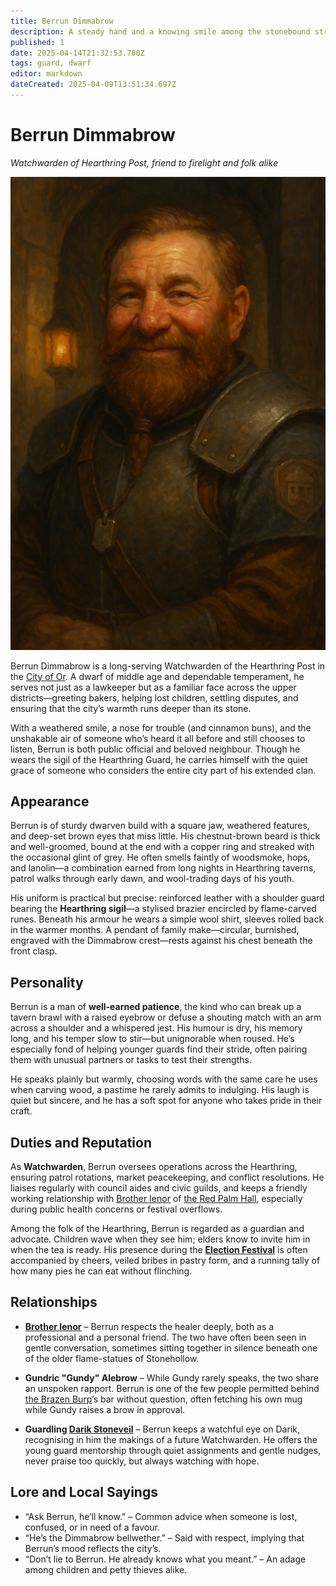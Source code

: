 ```yaml
---
title: Berrun Dimmabrow
description: A steady hand and a knowing smile among the stonebound streets
published: 1
date: 2025-04-14T21:32:53.700Z
tags: guard, dwarf
editor: markdown
dateCreated: 2025-04-09T13:51:34.697Z
---
```


# Berrun Dimmabrow  
*Watchwarden of Hearthring Post, friend to firelight and folk alike*

![Berrun Dimmabrow](/world/berrun-dimmabrow.png)

Berrun Dimmabrow is a long-serving Watchwarden of the Hearthring Post in the [City of Or](/geography/settlement/city/city-of-or.md). A dwarf of middle age and dependable temperament, he serves not just as a lawkeeper but as a familiar face across the upper districts—greeting bakers, helping lost children, settling disputes, and ensuring that the city’s warmth runs deeper than its stone.

With a weathered smile, a nose for trouble (and cinnamon buns), and the unshakable air of someone who’s heard it all before and still chooses to listen, Berrun is both public official and beloved neighbour. Though he wears the sigil of the Hearthring Guard, he carries himself with the quiet grace of someone who considers the entire city part of his extended clan.

## Appearance

Berrun is of sturdy dwarven build with a square jaw, weathered features, and deep-set brown eyes that miss little. His chestnut-brown beard is thick and well-groomed, bound at the end with a copper ring and streaked with the occasional glint of grey. He often smells faintly of woodsmoke, hops, and lanolin—a combination earned from long nights in Hearthring taverns, patrol walks through early dawn, and wool-trading days of his youth.

His uniform is practical but precise: reinforced leather with a shoulder guard bearing the **Hearthring sigil**—a stylised brazier encircled by flame-carved runes. Beneath his armour he wears a simple wool shirt, sleeves rolled back in the warmer months. A pendant of family make—circular, burnished, engraved with the Dimmabrow crest—rests against his chest beneath the front clasp.

## Personality

Berrun is a man of **well-earned patience**, the kind who can break up a tavern brawl with a raised eyebrow or defuse a shouting match with an arm across a shoulder and a whispered jest. His humour is dry, his memory long, and his temper slow to stir—but unignorable when roused. He’s especially fond of helping younger guards find their stride, often pairing them with unusual partners or tasks to test their strengths.

He speaks plainly but warmly, choosing words with the same care he uses when carving wood, a pastime he rarely admits to indulging. His laugh is quiet but sincere, and he has a soft spot for anyone who takes pride in their craft.

## Duties and Reputation

As **Watchwarden**, Berrun oversees operations across the Hearthring, ensuring patrol rotations, market peacekeeping, and conflict resolutions. He liaises regularly with council aides and civic guilds, and keeps a friendly working relationship with [Brother Ienor](/geography/settlement/city/city-of-or/shop/the-red-palm-hall/brother-ienor.md) of [the Red Palm Hall](/geography/settlement/city/city-of-or/shop/the-red-palm-hall.md), especially during public health concerns or festival overflows.

Among the folk of the Hearthring, Berrun is regarded as a guardian and advocate. Children wave when they see him; elders know to invite him in when the tea is ready. His presence during the **[Election Festival](/geography/settlement/city/city-of-or/election-festival.md)** is often accompanied by cheers, veiled bribes in pastry form, and a running tally of how many pies he can eat without flinching.

## Relationships

- **[Brother Ienor](/geography/settlement/city/city-of-or/shop/the-red-palm-hall/brother-ienor.md)** – Berrun respects the healer deeply, both as a professional and a personal friend. The two have often been seen in gentle conversation, sometimes sitting together in silence beneath one of the older flame-statues of Stonehollow.

- **Gundric "Gundy" Alebrow** – While Gundy rarely speaks, the two share an unspoken rapport. Berrun is one of the few people permitted behind [the Brazen Burp](/geography/settlement/city/city-of-or/shop/the-brazen-burp.md)’s bar without question, often fetching his own mug while Gundy raises a brow in approval.

- **Guardling [Darik Stoneveil](/geography/settlement/city/city-of-or/guard-of-or/darik-stoneveil.md)** – Berrun keeps a watchful eye on Darik, recognising in him the makings of a future Watchwarden. He offers the young guard mentorship through quiet assignments and gentle nudges, never praise too quickly, but always watching with hope.

## Lore and Local Sayings

- “Ask Berrun, he’ll know.” – Common advice when someone is lost, confused, or in need of a favour.
- “He’s the Dimmabrow bellwether.” – Said with respect, implying that Berrun’s mood reflects the city’s.
- “Don’t lie to Berrun. He already knows what you meant.” – An adage among children and petty thieves alike.

